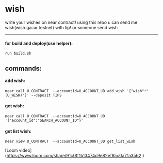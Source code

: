 # wish


write your wishes on near contract!
using this rebo u can send me wish(wish.gacar.testnet) with tip!  or someone send wish  
_____
 #### for build and deploy(use helper):
 `run build.sh`
 ## commands:

 #### add wish:
 ` near call U_CONTRACT  --accountId=U_ACCOUNT_UD add_wish '{"wish":"(U_WISH)"}' --deposit TIPS `
 #### get wish:
 `near call U_CONTRACT  --accountId=U_ACCOUNT_UD '{"account_id":"SEARCH_ACCOUNT_ID"}' `
 #### get list wish: 
 `near view U_CONTRACT  --accountId=U_ACCOUNT_UD get_list_wish `
 
 [Loom video] (https://www.loom.com/share/91c0ff1b13474c9e82ef85c0a71a3562 )
 
